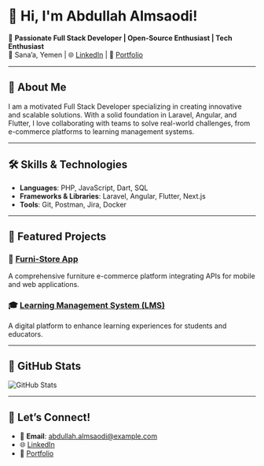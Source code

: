 # 👋 Hi, I'm Abdullah Almsaodi!

🌟 **Passionate Full Stack Developer | Open-Source Enthusiast | Tech Enthusiast**  
📍 Sana’a, Yemen | 🌐 [LinkedIn](https://www.linkedin.com/in/your-profile/) | 💼 [Portfolio](https://abdullah-portfolio-link.com)

---

## 🚀 About Me

I am a motivated Full Stack Developer specializing in creating innovative and scalable solutions. With a solid foundation in Laravel, Angular, and Flutter, I love collaborating with teams to solve real-world challenges, from e-commerce platforms to learning management systems.

---

## 🛠️ Skills & Technologies

- **Languages**: PHP, JavaScript, Dart, SQL  
- **Frameworks & Libraries**: Laravel, Angular, Flutter, Next.js  
- **Tools**: Git, Postman, Jira, Docker  

---

## 📌 Featured Projects

### 🛒 [Furni-Store App](https://github.com/Abdullah-Almsaodi/furni-store)
A comprehensive furniture e-commerce platform integrating APIs for mobile and web applications.

### 🎓 [Learning Management System (LMS)](https://github.com/Abdullah-Almsaodi/LMS)
A digital platform to enhance learning experiences for students and educators.

---

## 🌟 GitHub Stats

![GitHub Stats](https://github-readme-stats.vercel.app/api?username=Abdullah-Almsaodi&show_icons=true&theme=radical)

---

## 🤝 Let’s Connect!

- 💌 **Email**: abdullah.almsaodi@example.com  
- 🌐 [LinkedIn](https://www.linkedin.com/in/your-profile/)  
- 🚀 [Portfolio](https://abdullah-portfolio-link.com)
